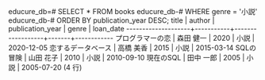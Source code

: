 educure_db=# SELECT * FROM books
educure_db-# WHERE genre = '小説'
educure_db-# ORDER BY publication_year DESC;
       title        |  author   | publication_year | genre | loan_date
--------------------+-----------+------------------+-------+------------
 プログラマーの恋   | 森田 健一 |             2020 | 小説  | 2020-12-05
 恋するデータベース | 高橋 美香 |             2015 | 小説  | 2015-03-14
 SQLの冒険          | 山田 花子 |             2010 | 小説  | 2010-09-10
 現在のSQL          | 田中 一郎 |             2005 | 小説  | 2005-07-20
(4 行)